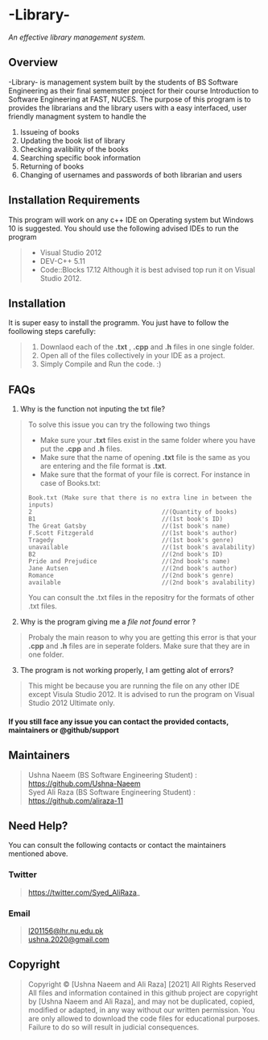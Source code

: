 # **-Library-**  
_An effective library management system._

## Overview
-Library-  is management system built by the students of BS Software Engineering as their final sememster project for their course Introduction to Software Engineering at FAST, NUCES. The purpose of this program is to provides the librarians and the library users with a easy interfaced, user friendly managment system to handle the   
1. Issueing of books
2. Updating the book list of library 
3. Checking avalibility of the books
4. Searching specific book information
5. Returning  of books
6. Changing of usernames and passwords of both librarian and users
## Installation Requirements
This program will work on any c++ IDE on Operating system but Windows 10 is suggested.  You should use the following advised IDEs to run the program 
> - Visual Studio 2012
> - DEV-C++ 5.11  
> - Code::Blocks 17.12
Although it is best advised top run it on Visual Studio 2012.
## Installation
It is super easy to install the programm. You just have to follow the foollowing steps carefully:  
> 1. Downlaod each of the **.txt** , **.cpp** and **.h** files in one single folder.
> 2. Open all of the files collectively in your IDE as a project.
> 3. Simply Compile and Run the code. :)
## FAQs
1. Why is the function not inputing the txt file?
> To solve this issue you can try the following two things
> - Make sure your **.txt** files exist in the same folder where you have put the **.cpp** and **.h** files.
> - Make sure that the name of opening **.txt** file is the same as you are entering and the file format is **.txt**.
> - Make sure that the format of your file is correct. For instance in case of Books.txt:  
> ```
> Book.txt (Make sure that there is no extra line in between the inputs)
> 2                                    //(Quantity of books)
> B1                                   //(1st book's ID)  
> The Great Gatsby                     //(1st book's name)  
> F.Scott Fitzgerald                   //(1st book's author)
> Tragedy                              //(1st book's genre)  
> unavailable                          //(1st book's avalability)  
> B2                                   //(2nd book's ID)  
> Pride and Prejudice                  //(2nd book's name) 
> Jane Autsen                          //(2nd book's author)
> Romance                              //(2nd book's genre)  
> available                            //(2nd book's avalability) 
> ```
> You can consult the .txt files in the repositry for the formats of other .txt files. 
2. Why is the program giving me a _file not found_ error ?
> Probaly the main reason to why you are getting this error is that your **.cpp** and **.h** files are in seperate folders. Make sure that they are in one folder.  
3. The program is not working properly, I am getting alot of errors?
> This might be because you are running the file on any other IDE except Visula Studio 2012. It is advised to run the program on Visual Studio 2012 Ultimate only. 
#### If you still face any issue you can contact the provided contacts,  maintainers or @github/support  
## Maintainers
> Ushna Naeem (BS Software Engineering Student) : https://github.com/Ushna-Naeem  
Syed Ali Raza (BS Software Engineering Student) : https://github.com/aliraza-11
## Need Help?  
You can consult the following contacts or contact the maintainers mentioned above.   
### Twitter  
> https://twitter.com/Syed_AliRaza_
### Email
> l201156@lhr.nu.edu.pk  
> ushna.2020@gmail.com  
## Copyright
> Copyright © [Ushna Naeem and Ali Raza] [2021] All Rights Reserved  
All files and information contained in this github project are copyright by [Ushna Naeem and Ali Raza], and may not be duplicated, copied, modified or adapted, in any way without our written permission. You are only allowed to download the code files for educational purposes. Failure to do so will result in judicial consequences. 
